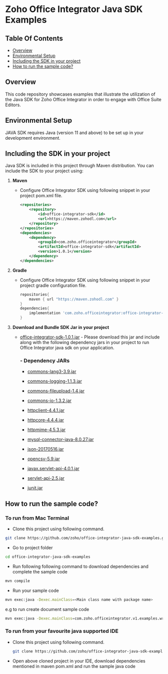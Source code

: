 # Zoho Office Integrator Java SDK Examples

## Table Of Contents

* [Overview](#overview)
* [Environmental Setup](#environmental-setup)
* [Including the SDK in your project](#including-the-sdk-in-your-project)
* [How to run the sample code?](#how-to-run-the-sample-code)

## Overview

This code repository showcases examples that illustrate the utilization of the Java SDK for Zoho Office Integrator in order to engage with Office Suite Editors.

## Environmental Setup

JAVA SDK requires Java (version 11 and above) to be set up in your development environment.

## Including the SDK in your project

Java SDK is included in this project through Maven distribution. You can include the SDK to your project using:

1. **Maven**

    - Configure Office Integrator SDK using following snippet in your project pom.xml file.

        ```xml
        <repositories>
            <repository>
                <id>office-integrator-sdk</id>
                <url>https://maven.zohodl.com</url>
            </repository>
        </repositories>
        <dependencies>
            <dependency>
                <groupId>com.zoho.officeintegrator</groupId>
                <artifactId>office-integrator-sdk</artifactId>
                <version>1.0.1</version>
            </dependency>
        </dependencies>
        ```

2. **Gradle**
    
    - Configure Office Integrator SDK using following snippet in your project gradle configuration file.

        ```gradle
        repositories{
            maven { url "https://maven.zohodl.com" }
        }
        dependencies{
            implementation 'com.zoho.officeintegrator:office-integrator-sdk:1.0.1'
        }
        ```

3. **Download and Bundle SDK Jar in your project**
   
   * [office-integrator-sdk-1.0.1.jar](https://maven.zohodl.com/com/zoho/officeintegrator/office-integrator-sdk/1.0.1/office-integrator-sdk-1.0.1.jar) - Please download this jar and include along with the following dependency jars in your project to run Office Integrator java sdk on your application.

        ### -  Dependency JARs

        * [commons-lang3-3.9.jar](https://mvnrepository.com/artifact/org.apache.commons/commons-lang3/3.9)

        * [commons-logging-1.1.3.jar](https://mvnrepository.com/artifact/commons-logging/commons-logging/1.1.3)

        * [commons-fileupload-1.4.jar](https://mvnrepository.com/artifact/commons-fileupload/commons-fileupload/1.4)

        * [commons-io-1.3.2.jar](https://mvnrepository.com/artifact/commons-io/commons-io/1.3.2)

        * [httpclient-4.4.1.jar](https://mvnrepository.com/artifact/org.apache.httpcomponents/httpclient/4.4.1)

        * [httpcore-4.4.4.jar](https://mvnrepository.com/artifact/org.apache.httpcomponents/httpcore/4.4.4)

        * [httpmime-4.5.3.jar](https://mvnrepository.com/artifact/org.apache.httpcomponents/httpmime/4.5.3)

        * [mysql-connector-java-8.0.27.jar](https://mvnrepository.com/artifact/mysql/mysql-connector-java/8.0.27)

        * [json-20170516.jar](https://mvnrepository.com/artifact/org.json/json/20170516)

        * [opencsv-5.9.jar](https://mvnrepository.com/artifact/com.opencsv/opencsv/5.9)

        * [javax.servlet-api-4.0.1.jar](https://mvnrepository.com/artifact/javax.servlet/javax.servlet-api/4.0.1)

        * [servlet-api-2.5.jar](https://mvnrepository.com/artifact/javax.servlet/servlet-api/2.5)

        * [junit.jar](https://mvnrepository.com/artifact/junit/junit)

## **How to run the sample code?**

### To run from Mac Terminal
   - Clone this project using following command.
   ```sh
   git clone https://github.com/zoho/office-integrator-java-sdk-examples.git
   ```
   - Go to project folder

   ```sh
   cd office-integrator-java-sdk-examples
   ```
   - Run following following command to download dependencies and complete the sample code

   ```sh
   mvn compile
   ```
   - Run your sample code

   ```sh
   mvn exec:java -Dexec.mainClass=<Main class name with package name>
   ```

   e.g to run create document sample code

   ```sh
   mvn exec:java -Dexec.mainClass=com.zoho.officeintegrator.v1.examples.writer.CreateDocument
   ```
 
### To run from your favourite java supported IDE

- Clone this project using following command.

   ```sh
   git clone https://github.com/zoho/office-integrator-java-sdk-examples.git
   ```

- Open above cloned project in your IDE, download dependencies mentioned in maven pom.xml and run the sample java code
